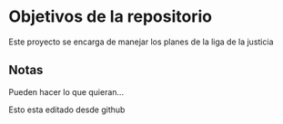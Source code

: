 # Objetivos de la repositorio

Este proyecto se encarga de manejar los planes de la liga de la justicia


## Notas
Pueden hacer lo que quieran...


Esto esta editado desde github
